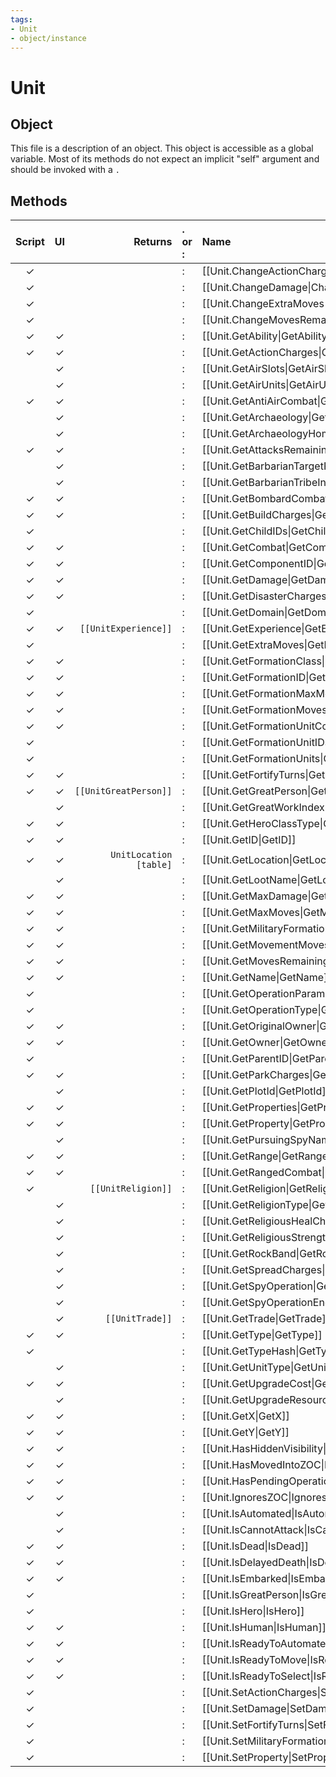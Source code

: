 ```yaml
---
tags:
- Unit
- object/instance
---
```

# Unit
## Object
This file is a description of an object. This object is accessible as a global variable. Most of its methods do not expect an implicit "self" argument and should be invoked with a `.`

## Methods
| Script | UI  | Returns | . or : | Name | Arguments |
|:------:|:---:| -------:|:---- |:---- |:--------- |
|✓| ||:|[[Unit.ChangeActionCharges\|ChangeActionCharges]]||
|✓| ||:|[[Unit.ChangeDamage\|ChangeDamage]]||
|✓| ||:|[[Unit.ChangeExtraMoves\|ChangeExtraMoves]]||
|✓| ||:|[[Unit.ChangeMovesRemaining\|ChangeMovesRemaining]]||
|✓|✓||:|[[Unit.GetAbility\|GetAbility]]||
|✓|✓||:|[[Unit.GetActionCharges\|GetActionCharges]]||
| |✓||:|[[Unit.GetAirSlots\|GetAirSlots]]||
| |✓||:|[[Unit.GetAirUnits\|GetAirUnits]]||
|✓|✓||:|[[Unit.GetAntiAirCombat\|GetAntiAirCombat]]||
| |✓||:|[[Unit.GetArchaeology\|GetArchaeology]]||
| |✓||:|[[Unit.GetArchaeologyHomeCity\|GetArchaeologyHomeCity]]||
|✓|✓||:|[[Unit.GetAttacksRemaining\|GetAttacksRemaining]]||
| |✓||:|[[Unit.GetBarbarianTargetPlayer\|GetBarbarianTargetPlayer]]||
| |✓||:|[[Unit.GetBarbarianTribeIndex\|GetBarbarianTribeIndex]]||
|✓|✓||:|[[Unit.GetBombardCombat\|GetBombardCombat]]||
|✓|✓||:|[[Unit.GetBuildCharges\|GetBuildCharges]]||
|✓| ||:|[[Unit.GetChildIDs\|GetChildIDs]]||
|✓|✓||:|[[Unit.GetCombat\|GetCombat]]||
|✓|✓||:|[[Unit.GetComponentID\|GetComponentID]]||
|✓|✓||:|[[Unit.GetDamage\|GetDamage]]||
|✓|✓||:|[[Unit.GetDisasterCharges\|GetDisasterCharges]]||
|✓| ||:|[[Unit.GetDomain\|GetDomain]]||
|✓|✓|<code>[[UnitExperience]]<code/>|:|[[Unit.GetExperience\|GetExperience]]||
|✓| ||:|[[Unit.GetExtraMoves\|GetExtraMoves]]||
|✓|✓||:|[[Unit.GetFormationClass\|GetFormationClass]]||
|✓|✓||:|[[Unit.GetFormationID\|GetFormationID]]||
|✓|✓||:|[[Unit.GetFormationMaxMoves\|GetFormationMaxMoves]]||
|✓|✓||:|[[Unit.GetFormationMovesRemaining\|GetFormationMovesRemaining]]||
|✓|✓||:|[[Unit.GetFormationUnitCount\|GetFormationUnitCount]]||
|✓| ||:|[[Unit.GetFormationUnitIDs\|GetFormationUnitIDs]]||
|✓| ||:|[[Unit.GetFormationUnits\|GetFormationUnits]]||
|✓|✓||:|[[Unit.GetFortifyTurns\|GetFortifyTurns]]||
|✓|✓|<code>[[UnitGreatPerson]]<code/>|:|[[Unit.GetGreatPerson\|GetGreatPerson]]||
| |✓||:|[[Unit.GetGreatWorkIndex\|GetGreatWorkIndex]]||
|✓|✓||:|[[Unit.GetHeroClassType\|GetHeroClassType]]||
|✓|✓||:|[[Unit.GetID\|GetID]]||
|✓|✓|`UnitLocation [table]`|:|[[Unit.GetLocation\|GetLocation]]||
| |✓||:|[[Unit.GetLootName\|GetLootName]]||
|✓|✓||:|[[Unit.GetMaxDamage\|GetMaxDamage]]||
|✓|✓||:|[[Unit.GetMaxMoves\|GetMaxMoves]]||
|✓|✓||:|[[Unit.GetMilitaryFormation\|GetMilitaryFormation]]||
|✓|✓||:|[[Unit.GetMovementMovesRemaining\|GetMovementMovesRemaining]]||
|✓|✓||:|[[Unit.GetMovesRemaining\|GetMovesRemaining]]||
|✓|✓||:|[[Unit.GetName\|GetName]]||
|✓| ||:|[[Unit.GetOperationParameter\|GetOperationParameter]]||
|✓| ||:|[[Unit.GetOperationType\|GetOperationType]]||
|✓|✓||:|[[Unit.GetOriginalOwner\|GetOriginalOwner]]||
|✓|✓||:|[[Unit.GetOwner\|GetOwner]]||
|✓| ||:|[[Unit.GetParentID\|GetParentID]]||
|✓|✓||:|[[Unit.GetParkCharges\|GetParkCharges]]||
| |✓||:|[[Unit.GetPlotId\|GetPlotId]]||
|✓|✓||:|[[Unit.GetProperties\|GetProperties]]||
|✓|✓||:|[[Unit.GetProperty\|GetProperty]]||
| |✓||:|[[Unit.GetPursuingSpyName\|GetPursuingSpyName]]||
|✓|✓||:|[[Unit.GetRange\|GetRange]]||
|✓|✓||:|[[Unit.GetRangedCombat\|GetRangedCombat]]||
|✓| |<code>[[UnitReligion]]<code/>|:|[[Unit.GetReligion\|GetReligion]]||
| |✓||:|[[Unit.GetReligionType\|GetReligionType]]||
| |✓||:|[[Unit.GetReligiousHealCharges\|GetReligiousHealCharges]]||
| |✓||:|[[Unit.GetReligiousStrength\|GetReligiousStrength]]||
| |✓||:|[[Unit.GetRockBand\|GetRockBand]]||
| |✓||:|[[Unit.GetSpreadCharges\|GetSpreadCharges]]||
| |✓||:|[[Unit.GetSpyOperation\|GetSpyOperation]]||
| |✓||:|[[Unit.GetSpyOperationEndTurn\|GetSpyOperationEndTurn]]||
| |✓|<code>[[UnitTrade]]<code/>|:|[[Unit.GetTrade\|GetTrade]]||
|✓|✓||:|[[Unit.GetType\|GetType]]||
|✓| ||:|[[Unit.GetTypeHash\|GetTypeHash]]||
| |✓||:|[[Unit.GetUnitType\|GetUnitType]]||
|✓|✓||:|[[Unit.GetUpgradeCost\|GetUpgradeCost]]||
| |✓||:|[[Unit.GetUpgradeResourceCost\|GetUpgradeResourceCost]]||
|✓|✓||:|[[Unit.GetX\|GetX]]||
|✓|✓||:|[[Unit.GetY\|GetY]]||
|✓|✓||:|[[Unit.HasHiddenVisibility\|HasHiddenVisibility]]||
|✓|✓||:|[[Unit.HasMovedIntoZOC\|HasMovedIntoZOC]]||
|✓|✓||:|[[Unit.HasPendingOperations\|HasPendingOperations]]||
|✓|✓||:|[[Unit.IgnoresZOC\|IgnoresZOC]]||
| |✓||:|[[Unit.IsAutomated\|IsAutomated]]||
| |✓||:|[[Unit.IsCannotAttack\|IsCannotAttack]]||
|✓|✓||:|[[Unit.IsDead\|IsDead]]||
|✓|✓||:|[[Unit.IsDelayedDeath\|IsDelayedDeath]]||
|✓|✓||:|[[Unit.IsEmbarked\|IsEmbarked]]||
|✓| ||:|[[Unit.IsGreatPerson\|IsGreatPerson]]||
|✓| ||:|[[Unit.IsHero\|IsHero]]||
|✓|✓||:|[[Unit.IsHuman\|IsHuman]]||
|✓|✓||:|[[Unit.IsReadyToAutomate\|IsReadyToAutomate]]||
|✓|✓||:|[[Unit.IsReadyToMove\|IsReadyToMove]]||
|✓|✓||:|[[Unit.IsReadyToSelect\|IsReadyToSelect]]||
|✓| ||:|[[Unit.SetActionCharges\|SetActionCharges]]||
|✓| ||:|[[Unit.SetDamage\|SetDamage]]||
|✓| ||:|[[Unit.SetFortifyTurns\|SetFortifyTurns]]||
|✓| ||:|[[Unit.SetMilitaryFormation\|SetMilitaryFormation]]||
|✓| ||:|[[Unit.SetProperty\|SetProperty]]||

